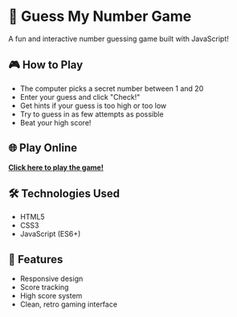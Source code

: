 # 🎲 Guess My Number Game

A fun and interactive number guessing game built with JavaScript!

## 🎮 How to Play
- The computer picks a secret number between 1 and 20
- Enter your guess and click "Check!"
- Get hints if your guess is too high or too low
- Try to guess in as few attempts as possible
- Beat your high score!

## 🌐 Play Online
**[Click here to play the game!](https://siddharth-2925.github.io/guess-my-number-game/)**

## 🛠️ Technologies Used
- HTML5
- CSS3
- JavaScript (ES6+)

## 📱 Features
- Responsive design
- Score tracking
- High score system
- Clean, retro gaming interface
